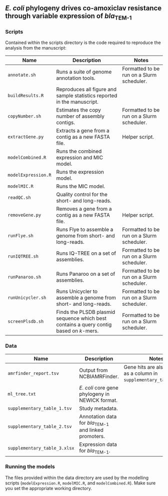 ## *E. coli* phylogeny drives co-amoxiclav resistance through variable expression of *bla*<sub>TEM-1</sub>

### Scripts

Contained within the scripts directory is the code required to reproduce the analysis from the manuscript:

| Name       | Description | Notes |
|------------------|----------|----------|
| `annotate.sh`      | Runs a suite of genome annotation tools.         | Formatted to be run on a Slurm scheduler. |
| `buildResults.R`   | Reproduces all figure and sample statistics reported in the manuscript.         |          |
| `copyNumber.sh`    | Estimates the copy number of assembly contigs.        | Formatted to be run on a Slurm scheduler.         |
| `extractGene.py`   | Extracts a gene from a contig as a new FASTA file.         | Helper script.         | 
| `modelCombined.R`  | Runs the combined expression and MIC model.          |          |
| `modelExpression.R`| Runs the expression model.         |          |
| `modelMIC.R`       | Runs the MIC model.         |          |
| `readQC.sh`        | Quality control for the short- and long-reads.         |          |
| `removeGene.py`    | Removes a gene from a contig as a new FASTA file.          | Helper script.          |
| `runFlye.sh`       | Runs Flye to assemble a genome from short- and long-reads.         | Formatted to be run on a Slurm scheduler.         |
| `runIQTREE.sh`     | Runs IQ-TREE on a set of assemblies.          | Formatted to be run on a Slurm scheduler.         |
| `runPanaroo.sh`    | Runs Panaroo on a set of assemblies.         | Formatted to be run on a Slurm scheduler.         |
| `runUnicycler.sh`  | Runs Unicycler to assemble a genome from short- and long-reads.           |  Formatted to be run on a Slurm scheduler.        |
| `screenPlsdb.sh`   | Finds the PLSDB plasmid sequence which best contains a query contig based on *k*-mers.        |  Formatted to be run on a Slurm scheduler.        |

### Data

| Name       | Description | Notes |
|------------------|----------|----------|
| `amrfinder_report.tsv`      | Output from NCBIAMRFinder.         | Gene hits are also included as a column in `supplementary_table_1.tsv`. |
| `ml_tree.txt`   | *E. coli* core gene phylogeny in NEWICK format.         |         |
| `supplementary_table_1.tsv`    | Study metadata.       |        |
| `supplementary_table_2.tsv`   | Annotation data for *bla*<sub>TEM-1</sub> and linked promoters.      |     | 
| `supplementary_table_3.xlsx`  | Expression data for *bla*<sub>TEM-1</sub>.        |          |

### Running the models

The files provided within the data directory are used by the modelling scripts (`modelExpression.R`, `modelMIC.R`, and `modelCombined.R`). Make sure you set the appropriate working directory.
